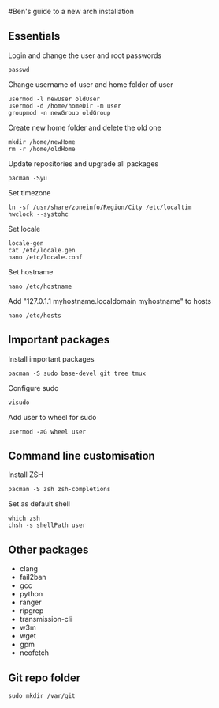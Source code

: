 #Ben's guide to a new arch installation

## Essentials

Login and change the user and root passwords
```
passwd
```

Change username of user and home folder of user
```
usermod -l newUser oldUser
usermod -d /home/homeDir -m user
groupmod -n newGroup oldGroup
```

Create new home folder and delete the old one
```
mkdir /home/newHome
rm -r /home/oldHome
```

Update repositories and upgrade all packages
```
pacman -Syu
```

Set timezone
```
ln -sf /usr/share/zoneinfo/Region/City /etc/localtim
hwclock --systohc
```

Set locale
```
locale-gen
cat /etc/locale.gen
nano /etc/locale.conf
```

Set hostname
```
nano /etc/hostname
```

Add "127.0.1.1 myhostname.localdomain myhostname" to hosts
```
nano /etc/hosts
```

## Important packages

Install important packages
```
pacman -S sudo base-devel git tree tmux
```

Configure sudo
```
visudo
```

Add user to wheel for sudo
```
usermod -aG wheel user
```

## Command line customisation

Install ZSH
```
pacman -S zsh zsh-completions
```

Set as default shell
```
which zsh
chsh -s shellPath user
```

## Other packages

* clang
* fail2ban
* gcc
* python
* ranger
* ripgrep
* transmission-cli
* w3m
* wget
* gpm
* neofetch

## Git repo folder

```
sudo mkdir /var/git
```
